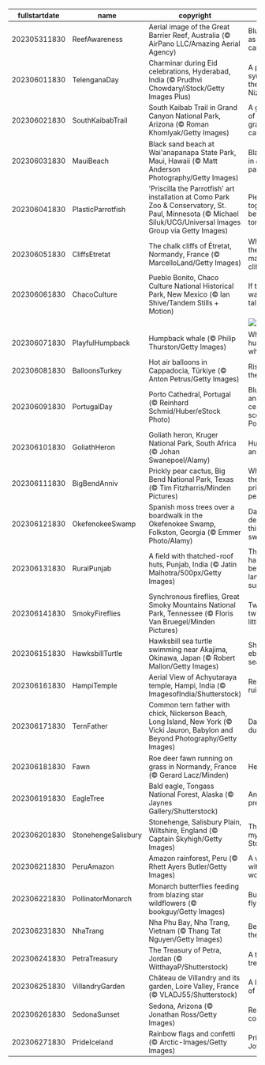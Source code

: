 |fullstartdate|name|copyright|title|image|
|--|--|--|--|--|
202305311830|ReefAwareness|Aerial image of the Great Barrier Reef, Australia (© AirPano LLC/Amazing Aerial Agency)|Blue as far as the eye can see|![](/en-IN/2023/06/202305311830ReefAwareness.jpg)|
202306011830|TelenganaDay|Charminar during Eid celebrations, Hyderabad, India (© Prudhvi Chowdary/iStock/Getty Images Plus)|A proud symbol of the City of Nizams|![](/en-IN/2023/06/202306011830TelenganaDay.jpg)|
202306021830|SouthKaibabTrail|South Kaibab Trail in Grand Canyon National Park, Arizona (© Roman Khomlyak/Getty Images)|A glimpse of the grandest of canyons|![](/en-IN/2023/06/202306021830SouthKaibabTrail.jpg)|
202306031830|MauiBeach|Black sand beach at Wai'anapanapa State Park, Maui, Hawaii (© Matt Anderson Photography/Getty Images)|Black sands in a tropical paradise|![](/en-IN/2023/06/202306031830MauiBeach.jpg)|
202306041830|PlasticParrotfish|'Priscilla the Parrotfish' art installation at Como Park Zoo & Conservatory, St. Paul, Minnesota (© Michael Siluk/UCG/Universal Images Group via Getty Images)|Piecing together a better tomorrow|![](/en-IN/2023/06/202306041830PlasticParrotfish.jpg)|
202306051830|CliffsEtretat|The chalk cliffs of Étretat, Normandy, France (© MarcelloLand/Getty Images)|Where are these magnificent cliffs?|![](/en-IN/2023/06/202306051830CliffsEtretat.jpg)|
202306061830|ChacoCulture|Pueblo Bonito, Chaco Culture National Historical Park, New Mexico (© Ian Shive/Tandem Stills + Motion)|If these walls could talk...|![](/en-IN/2023/06/202306061830ChacoCulture.jpg)|
||||![](/en-IN/2023/06/.jpg)|
202306071830|PlayfulHumpback|Humpback whale (© Philip Thurston/Getty Images)|Where the humpback whale sings|![](/en-IN/2023/06/202306071830PlayfulHumpback.jpg)|
202306081830|BalloonsTurkey|Hot air balloons in Cappadocia, Türkiye (© Anton Petrus/Getty Images)|Rising with the sun|![](/en-IN/2023/06/202306081830BalloonsTurkey.jpg)|
202306091830|PortugalDay|Porto Cathedral, Portugal (© Reinhard Schmid/Huber/eStock Photo)|Blue hues and ceramic scenes of Porto|![](/en-IN/2023/06/202306091830PortugalDay.jpg)|
202306101830|GoliathHeron|Goliath heron, Kruger National Park, South Africa (© Johan Swanepoel/Alamy)|Huddled and hunting|![](/en-IN/2023/06/202306101830GoliathHeron.jpg)|
202306111830|BigBendAnniv|Prickly pear cactus, Big Bend National Park, Texas (© Tim Fitzharris/Minden Pictures)|Where are these prickly pears?|![](/en-IN/2023/06/202306111830BigBendAnniv.jpg)|
202306121830|OkefenokeeSwamp|Spanish moss trees over a boardwalk in the Okefenokee Swamp, Folkston, Georgia (© Emmer Photo/Alamy)|Dare to delve into this dense swamp|![](/en-IN/2023/06/202306121830OkefenokeeSwamp.jpg)|
202306131830|RuralPunjab|A field with thatched-roof huts, Punjab, India (© Jatin Malhotra/500px/Getty Images)|The harmony between land and sun|![](/en-IN/2023/06/202306131830RuralPunjab.jpg)|
202306141830|SmokyFireflies|Synchronous fireflies, Great Smoky Mountains National Park, Tennessee (© Floris Van Bruegel/Minden Pictures)|Twinkle twinkle, little bugs|![](/en-IN/2023/06/202306141830SmokyFireflies.jpg)|
202306151830|HawksbillTurtle|Hawksbill sea turtle swimming near Akajima, Okinawa, Japan (© Robert Mallon/Getty Images)|Shell-ebrating sea turtles|![](/en-IN/2023/06/202306151830HawksbillTurtle.jpg)|
202306161830|HampiTemple|Aerial View of Achyutaraya temple, Hampi, India (© ImagesofIndia/Shutterstock)|Revered ruins|![](/en-IN/2023/06/202306161830HampiTemple.jpg)|
202306171830|TernFather|Common tern father with chick, Nickerson Beach, Long Island, New York (© Vicki Jauron, Babylon and Beyond Photography/Getty Images)|Dad on duty|![](/en-IN/2023/06/202306171830TernFather.jpg)|
202306181830|Fawn|Roe deer fawn running on grass in Normandy, France (© Gerard Lacz/Minden)|Here we go!|![](/en-IN/2023/06/202306181830Fawn.jpg)|
202306191830|EagleTree|Bald eagle, Tongass National Forest, Alaska (© Jaynes Gallery/Shutterstock)|An apex predator|![](/en-IN/2023/06/202306191830EagleTree.jpg)|
202306201830|StonehengeSalisbury|Stonehenge, Salisbury Plain, Wiltshire, England (© Captain Skyhigh/Getty Images)|The mystery of Stonehenge|![](/en-IN/2023/06/202306201830StonehengeSalisbury.jpg)|
202306211830|PeruAmazon|Amazon rainforest, Peru (© Rhett Ayers Butler/Getty Images)|A world within a world|![](/en-IN/2023/06/202306211830PeruAmazon.jpg)|
202306221830|PollinatorMonarch|Monarch butterflies feeding from blazing star wildflowers (© bookguy/Getty Images)|Butterfly, fly away|![](/en-IN/2023/06/202306221830PollinatorMonarch.jpg)|
202306231830|NhaTrang|Nha Phu Bay, Nha Trang, Vietnam (© Thang Tat Nguyen/Getty Images)|Beauty by the bay|![](/en-IN/2023/06/202306231830NhaTrang.jpg)|
202306241830|PetraTreasury|The Treasury of Petra, Jordan (© WitthayaP/Shutterstock)|A temple to treasure|![](/en-IN/2023/06/202306241830PetraTreasury.jpg)|
202306251830|VillandryGarden|Château de Villandry and its garden, Loire Valley, France (© VLADJ55/Shutterstock)|A labyrinth of luxury|![](/en-IN/2023/06/202306251830VillandryGarden.jpg)|
202306261830|SedonaSunset|Sedona, Arizona (© Jonathan Ross/Getty Images)|Red rock country|![](/en-IN/2023/06/202306261830SedonaSunset.jpg)|
202306271830|PrideIceland|Rainbow flags and confetti (© Arctic-Images/Getty Images)|Pride and Joy|![](/en-IN/2023/06/202306271830PrideIceland.jpg)|
